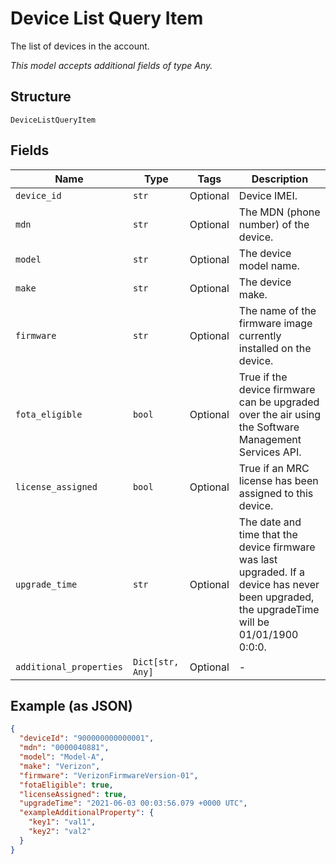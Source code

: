 
# Device List Query Item

The list of devices in the account.

*This model accepts additional fields of type Any.*

## Structure

`DeviceListQueryItem`

## Fields

| Name | Type | Tags | Description |
|  --- | --- | --- | --- |
| `device_id` | `str` | Optional | Device IMEI. |
| `mdn` | `str` | Optional | The MDN (phone number) of the device. |
| `model` | `str` | Optional | The device model name. |
| `make` | `str` | Optional | The device make. |
| `firmware` | `str` | Optional | The name of the firmware image currently installed on the device. |
| `fota_eligible` | `bool` | Optional | True if the device firmware can be upgraded over the air using the Software Management Services API. |
| `license_assigned` | `bool` | Optional | True if an MRC license has been assigned to this device. |
| `upgrade_time` | `str` | Optional | The date and time that the device firmware was last upgraded. If a device has never been upgraded, the upgradeTime will be 01/01/1900 0:0:0. |
| `additional_properties` | `Dict[str, Any]` | Optional | - |

## Example (as JSON)

```json
{
  "deviceId": "900000000000001",
  "mdn": "0000040881",
  "model": "Model-A",
  "make": "Verizon",
  "firmware": "VerizonFirmwareVersion-01",
  "fotaEligible": true,
  "licenseAssigned": true,
  "upgradeTime": "2021-06-03 00:03:56.079 +0000 UTC",
  "exampleAdditionalProperty": {
    "key1": "val1",
    "key2": "val2"
  }
}
```

